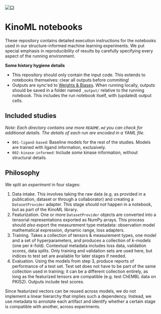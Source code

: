 [![CI](https://github.com/openkinome/experiments-binding-affinity/actions/workflows/ci.yml/badge.svg?branch=master)](https://github.com/openkinome/experiments-binding-affinity/actions/workflows/ci.yml)

# KinoML notebooks

These repository contains detailed execution instructions for the notebooks used in our structure-informed machine learning experiments. We put special emphasis in reproducibility of results by carefully specifying every aspect of the running environment.

**Some history hygiene details**

- This repository should only contain the input code. This extends to notebooks themselves: clear all outputs before commiting!
- Outputs are sync'ed to [Weights & Biases](https://wandb.com). When running locally, outputs should be saved in a folder named `_output/` relative to the running notebook. This includes the run notebook itself, with (updated) output cells.

## Included studies

_Note: Each directory contains one more `README.md` you can check for additional details. The details of each run are encoded in a YAML file_.

- `001-ligand-based`: Baseline models for the rest of the studies. Models are trained with ligand information, exclusively.
- `002-kinase-informed`: Include _some_ kinase information, without structural details.

## Philosophy

We split an _experiment_ in four stages:

1. Data intake. This involves taking the raw data (e.g. as provided in a publication, dataset or through a collaborator) and creating a `DatasetProvider` adapter. This stage _should not_ happen in a notebook, but as part of the KinoML library.
2. Featurization. One or more `DatasetProvider` objects are converted into a tensorial representations exported as NumPy arrays. This process should _also_ export the measurement type metadata: observation model mathematical expression, dynamic range, loss adapters.
3. Training. Takes a collection of tensors & measurement types, one model and a set of hyperparameters, and produces a collection of _k_-models (one per _k_-fold). Contextual metadata includes loss data, validation scores, data splits. Only training and validation sets are used here, but indices to test set are available for later stages if needed.
4. Evaluation. Using the models from step 3, produce reports of performance of a test set. Test set does not have to be part of the same collection used in training; it can be a different collection entirely, as long as the featurized tensors are compatible (e.g. test ChEMBL data on PKIS2). Outputs include test scores.

Since featurized vectors can be reused across models, we do not implement a linear hierarchy that implies such a dependency. Instead, we use metadata to annotate each artifact and identify whether a certain stage is compatible with another, across experiments.
